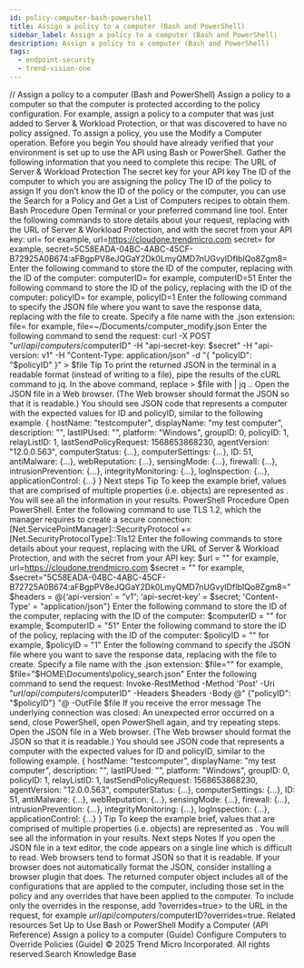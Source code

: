 ```yaml
---
id: policy-computer-bash-powershell
title: Assign a policy to a computer (Bash and PowerShell)
sidebar_label: Assign a policy to a computer (Bash and PowerShell)
description: Assign a policy to a computer (Bash and PowerShell)
tags:
  - endpoint-security
  - trend-vision-one
---
```


/*<![CDATA[*/ $('#title').html($('meta[name=map-description]').attr('content')); /*]]>*/ Assign a policy to a computer (Bash and PowerShell) Assign a policy to a computer so that the computer is protected according to the policy configuration. For example, assign a policy to a computer that was just added to Server & Workload Protection, or that was discovered to have no policy assigned. To assign a policy, you use the Modify a Computer operation. Before you begin You should have already verified that your environment is set up to use the API using Bash or PowerShell. Gather the following information that you need to complete this recipe: The URL of Server & Workload Protection The secret key for your API key The ID of the computer to which you are assigning the policy The ID of the policy to assign If you don't know the ID of the policy or the computer, you can use the Search for a Policy and Get a List of Computers recipes to obtain them. Bash Procedure Open Terminal or your preferred command line tool. Enter the following commands to store details about your request, replacing <YOUR URL> with the URL of Server & Workload Protection, and <YOUR SECRET KEY> with the secret from your API key: url=<YOUR URL> for example, url=https://cloudone.trendmicro.com secret=<YOUR SECRET KEY> for example, secret=5C58EADA-04BC-4ABC-45CF-B72925A0B674:aFBgpPV8eJQGaY2Dk0LmyQMD7nUGvyIDfIbIQo8Zgm8= Enter the following command to store the ID of the computer, replacing <YOUR COMPUTER ID> with the ID of the computer: computerID=<YOUR COMPUTER ID> for example, computerID=51 Enter the following command to store the ID of the policy, replacing <YOUR POLICY ID> with the ID of the computer: policyID=<YOUR POLICY ID> for example, policyID=1 Enter the following command to specify the JSON file where you want to save the response data, replacing <FILE PATH> with the file to create. Specify a file name with the .json extension: file=<FILE PATH> for example, file=~/Documents/computer_modify.json Enter the following command to send the request: curl -X POST "$url/api/computers/$computerID" -H "api-secret-key: $secret" -H "api-version: v1" -H "Content-Type: application/json" -d "{ \"policyID\": \"$policyID\" }" > $file Tip To print the returned JSON in the terminal in a readable format (instead of writing to a file), pipe the results of the cURL command to jq. In the above command, replace > $file with | jq .. Open the JSON file in a Web browser. (The Web browser should format the JSON so that it is readable.) You should see JSON code that represents a computer with the expected values for ID and policyID, similar to the following example. { hostName: "testcomputer", displayName: "my test computer", description: "", lastIPUsed: "", platform: "Windows", groupID: 0, policyID: 1, relayListID: 1, lastSendPolicyRequest: 1568653868230, agentVersion: "12.0.0.563", computerStatus: {...}, computerSettings: {...}, ID: 51, antiMalware: {...}, webReputation: {...}, sensingMode: {...}, firewall: {...}, intrusionPrevention: {...}, integrityMonitoring: {...}, logInspection: {...}, applicationControl: {...} } Next steps Tip To keep the example brief, values that are comprised of multiple properties (i.e. objects) are represented as . You will see all the information in your results. PowerShell Procedure Open PowerShell. Enter the following command to use TLS 1.2, which the manager requires to create a secure connection: [Net.ServicePointManager]::SecurityProtocol += [Net.SecurityProtocolType]::Tls12 Enter the following commands to store details about your request, replacing <YOUR URL> with the URL of Server & Workload Protection, and <YOUR SECRET KEY>with the secret from your API key: $url = "<YOUR URL>" for example, url=https://cloudone.trendmicro.com $secret = "<YOUR API KEY SECRET>" for example, $secret="5C58EADA-04BC-4ABC-45CF-B72725A0B674:aFBgpPV8eJQGaY2Dk0LmyQMD7nUGvyIDfIbIQo8Zgm8=" $headers = @{‘api-version’ = “v1”; ‘api-secret-key’ = $secret; 'Content-Type' = "application/json"} Enter the following command to store the ID of the computer, replacing <YOUR COMPUTER ID> with the ID of the computer: $computerID = "<YOUR COMPUTER ID>" for example, $computerID = "51" Enter the following command to store the ID of the policy, replacing <YOUR POLICY ID> with the ID of the computer: $policyID = "<YOUR POLICY ID>" for example, $policyID = "1" Enter the following command to specify the JSON file where you want to save the response data, replacing <FILE PATH> with the file to create. Specify a file name with the .json extension: $file="<FILE PATH>" for example, $file="$HOME\Documents\policy_search.json" Enter the following command to send the request: Invoke-RestMethod -Method 'Post' -Uri "$url/api/computers/$computerID" -Headers $headers -Body @" {"policyID": "$policyID"} "@ -OutFile $file If you receive the error message The underlying connection was closed: An unexpected error occurred on a send, close PowerShell, open PowerShell again, and try repeating steps. Open the JSON file in a Web browser. (The Web browser should format the JSON so that it is readable.) You should see JSON code that represents a computer with the expected values for ID and policyID, similar to the following example. { hostName: "testcomputer", displayName: "my test computer", description: "", lastIPUsed: "", platform: "Windows", groupID: 0, policyID: 1, relayListID: 1, lastSendPolicyRequest: 1568653868230, agentVersion: "12.0.0.563", computerStatus: {...}, computerSettings: {...}, ID: 51, antiMalware: {...}, webReputation: {...}, sensingMode: {...}, firewall: {...}, intrusionPrevention: {...}, integrityMonitoring: {...}, logInspection: {...}, applicationControl: {...} } Tip To keep the example brief, values that are comprised of multiple properties (i.e. objects) are represented as . You will see all the information in your results. Next steps Notes If you open the JSON file in a text editor, the code appears on a single line which is difficult to read. Web browsers tend to format JSON so that it is readable. If your browser does not automatically format the JSON, consider installing a browser plugin that does. The returned computer object includes all of the configurations that are applied to the computer, including those set in the policy and any overrides that have been applied to the computer. To include only the overrides in the response, add ?overrides=true> to the URL in the request, for example $url/api/computers/$computerID?overrides=true. Related resources Set Up to Use Bash or PowerShell Modify a Computer (API Reference) Assign a policy to a computer (Guide) Configure Computers to Override Policies (Guide) © 2025 Trend Micro Incorporated. All rights reserved.Search Knowledge Base